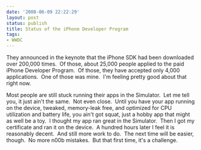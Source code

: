 ```yaml
---
date: '2008-06-09 22:22:29'
layout: post
status: publish
title: Status of the iPhone Developer Program
tags:
- WWDC
---
```


They announced in the keynote that the iPhone SDK had been downloaded over 200,000 times.  Of those, about 25,000 people applied to the paid iPhone Developer Program.  Of those, they have accepted only 4,000 applications.  One of those was mine.  I'm feeling pretty good about that right now.

Most people are still stuck running their apps in the Simulator.  Let me tell you, it just ain't the same.  Not even close.  Until you have your app running on the device, tweaked, memory-leak free, and optimized for CPU utilization and battery life, you ain't got squat, just a hobby app that might as well be a toy.  I thought my app ran great in the Simulator.  Then I got my certificate and ran it on the device.  A hundred hours later I feel it is reasonably decent.  And still more work to do.  The next time will be easier, though.  No more n00b mistakes.  But that first time, it's a challenge.
